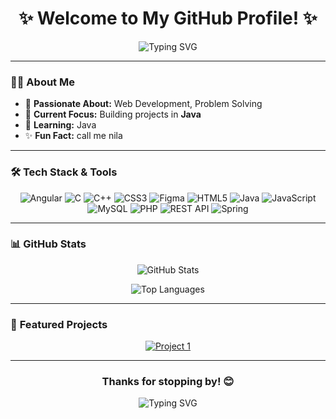 <h1 align="center">✨ Welcome to My GitHub Profile! ✨</h1>
<p align="center">
  <img src="https://readme-typing-svg.herokuapp.com?font=Fira+Code&size=28&pause=1000&color=1A73E8&center=true&vCenter=true&width=800&lines=Hi+there!+I'm+Nilakshi+Madubashini+👋;Passionate+about+Coding+%26+Open+Source;Always+learning+new+things+every+day!+🚀" alt="Typing SVG" />
</p>

---

### 👩‍💻 **About Me**
- 🌟 **Passionate About:** Web Development, Problem Solving
- 🎯 **Current Focus:** Building projects in **Java**
- 🌱 **Learning:** Java
- ✨ **Fun Fact:** call me nila
---

### 🛠️ **Tech Stack & Tools**
<p align="center">
  <img src="https://img.shields.io/badge/Angular-DD0031?style=flat&logo=angular&logoColor=white" alt="Angular" />
  <img src="https://img.shields.io/badge/C-00599C?style=flat&logo=c&logoColor=white" alt="C" />
  <img src="https://img.shields.io/badge/C++-00599C?style=flat&logo=c%2B%2B&logoColor=white" alt="C++" />
  <img src="https://img.shields.io/badge/CSS3-1572B6?style=flat&logo=css3&logoColor=white" alt="CSS3" />
  <img src="https://img.shields.io/badge/Figma-F24E1E?style=flat&logo=figma&logoColor=white" alt="Figma" />
  <img src="https://img.shields.io/badge/HTML5-E34F26?style=flat&logo=html5&logoColor=white" alt="HTML5" />
  <img src="https://img.shields.io/badge/Java-ED8B00?style=flat&logo=openjdk&logoColor=white" alt="Java" />
  <img src="https://img.shields.io/badge/JavaScript-323330?style=flat&logo=javascript&logoColor=F7DF1E" alt="JavaScript" />
  <img src="https://img.shields.io/badge/MySQL-005C84?style=flat&logo=mysql&logoColor=white" alt="MySQL" />
  <img src="https://img.shields.io/badge/PHP-777BB4?style=flat&logo=php&logoColor=white" alt="PHP" />
  <img src="https://img.shields.io/badge/Rest%20API-FF5722?style=flat&logo=postman&logoColor=white" alt="REST API" />
  <img src="https://img.shields.io/badge/Spring-6DB33F?style=flat&logo=spring&logoColor=white" alt="Spring" />
</p>


---

### 📊 **GitHub Stats**
<p align="center">
  <img src="https://github-readme-stats.vercel.app/api?username=madubashinii&show_icons=true&theme=radical" alt="GitHub Stats" />
</p>
<!-- 
<p align="center">
  <img src="https://github-readme-streak-stats.herokuapp.com/?user=madubashinii&theme=radical" alt="GitHub Streak" />
</p>
-->
<p align="center">
  <img src="https://github-readme-stats.vercel.app/api/top-langs/?username=madubashinii&layout=compact&theme=radical" alt="Top Languages" />
</p>
 
---

### 🚀 **Featured Projects**
<p align="center">
  <a href="https://github.com/madubashinii/AdminDashboard" target="_blank">
    <img src="https://github-readme-stats.vercel.app/api/pin/?username=madubashinii&repo=AdminDashboard&theme=radical" alt="Project 1" />
  </a>
</p>

---

<h3 align="center">Thanks for stopping by! 😊</h3>
<p align="center">
  <img src="https://readme-typing-svg.herokuapp.com?font=Fira+Code&size=22&pause=1000&color=1A73E8&center=true&vCenter=true&width=800&lines=Happy+Coding+🚀;" alt="Typing SVG" />
</p>
